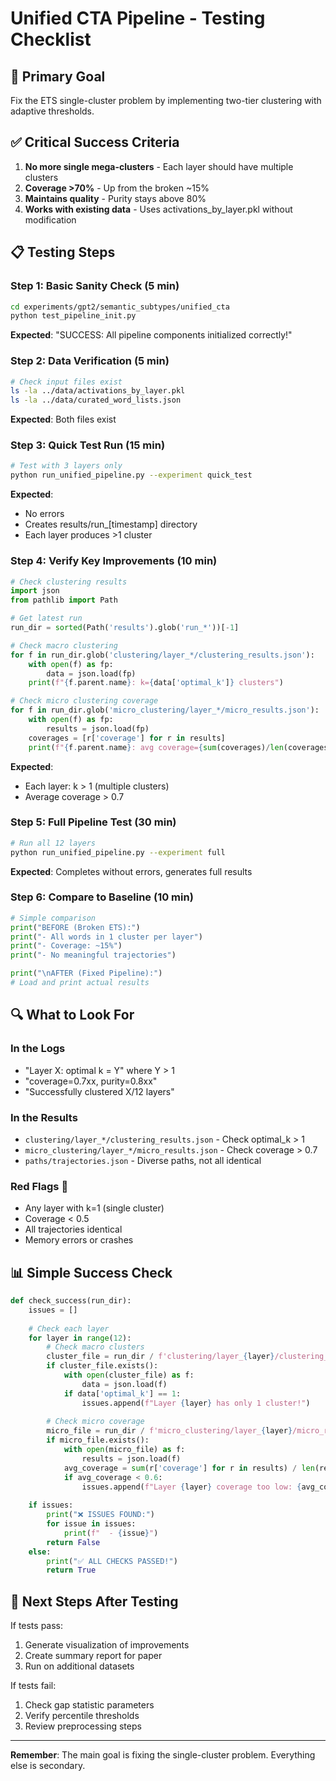 # Unified CTA Pipeline - Testing Checklist

## 🎯 Primary Goal
Fix the ETS single-cluster problem by implementing two-tier clustering with adaptive thresholds.

## ✅ Critical Success Criteria
1. **No more single mega-clusters** - Each layer should have multiple clusters
2. **Coverage >70%** - Up from the broken ~15%
3. **Maintains quality** - Purity stays above 80%
4. **Works with existing data** - Uses activations_by_layer.pkl without modification

## 📋 Testing Steps

### Step 1: Basic Sanity Check (5 min)
```bash
cd experiments/gpt2/semantic_subtypes/unified_cta
python test_pipeline_init.py
```
**Expected**: "SUCCESS: All pipeline components initialized correctly!"

### Step 2: Data Verification (5 min)
```bash
# Check input files exist
ls -la ../data/activations_by_layer.pkl
ls -la ../data/curated_word_lists.json
```
**Expected**: Both files exist

### Step 3: Quick Test Run (15 min)
```bash
# Test with 3 layers only
python run_unified_pipeline.py --experiment quick_test
```
**Expected**: 
- No errors
- Creates results/run_[timestamp] directory
- Each layer produces >1 cluster

### Step 4: Verify Key Improvements (10 min)
```python
# Check clustering results
import json
from pathlib import Path

# Get latest run
run_dir = sorted(Path('results').glob('run_*'))[-1]

# Check macro clustering
for f in run_dir.glob('clustering/layer_*/clustering_results.json'):
    with open(f) as fp:
        data = json.load(fp)
    print(f"{f.parent.name}: k={data['optimal_k']} clusters")

# Check micro clustering coverage
for f in run_dir.glob('micro_clustering/layer_*/micro_results.json'):
    with open(f) as fp:
        results = json.load(fp)
    coverages = [r['coverage'] for r in results]
    print(f"{f.parent.name}: avg coverage={sum(coverages)/len(coverages):.3f}")
```
**Expected**:
- Each layer: k > 1 (multiple clusters)
- Average coverage > 0.7

### Step 5: Full Pipeline Test (30 min)
```bash
# Run all 12 layers
python run_unified_pipeline.py --experiment full
```
**Expected**: Completes without errors, generates full results

### Step 6: Compare to Baseline (10 min)
```python
# Simple comparison
print("BEFORE (Broken ETS):")
print("- All words in 1 cluster per layer")
print("- Coverage: ~15%")
print("- No meaningful trajectories")

print("\nAFTER (Fixed Pipeline):")
# Load and print actual results
```

## 🔍 What to Look For

### In the Logs
- "Layer X: optimal k = Y" where Y > 1
- "coverage=0.7xx, purity=0.8xx"
- "Successfully clustered X/12 layers"

### In the Results
- `clustering/layer_*/clustering_results.json` - Check optimal_k > 1
- `micro_clustering/layer_*/micro_results.json` - Check coverage > 0.7
- `paths/trajectories.json` - Diverse paths, not all identical

### Red Flags 🚩
- Any layer with k=1 (single cluster)
- Coverage < 0.5
- All trajectories identical
- Memory errors or crashes

## 📊 Simple Success Check

```python
def check_success(run_dir):
    issues = []
    
    # Check each layer
    for layer in range(12):
        # Check macro clusters
        cluster_file = run_dir / f'clustering/layer_{layer}/clustering_results.json'
        if cluster_file.exists():
            with open(cluster_file) as f:
                data = json.load(f)
            if data['optimal_k'] == 1:
                issues.append(f"Layer {layer} has only 1 cluster!")
        
        # Check micro coverage
        micro_file = run_dir / f'micro_clustering/layer_{layer}/micro_results.json'
        if micro_file.exists():
            with open(micro_file) as f:
                results = json.load(f)
            avg_coverage = sum(r['coverage'] for r in results) / len(results)
            if avg_coverage < 0.6:
                issues.append(f"Layer {layer} coverage too low: {avg_coverage:.3f}")
    
    if issues:
        print("❌ ISSUES FOUND:")
        for issue in issues:
            print(f"  - {issue}")
        return False
    else:
        print("✅ ALL CHECKS PASSED!")
        return True
```

## 🚀 Next Steps After Testing

If tests pass:
1. Generate visualization of improvements
2. Create summary report for paper
3. Run on additional datasets

If tests fail:
1. Check gap statistic parameters
2. Verify percentile thresholds
3. Review preprocessing steps

---

**Remember**: The main goal is fixing the single-cluster problem. Everything else is secondary.
